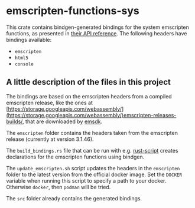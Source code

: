 # emscripten-functions-sys

This crate contains bindgen-generated bindings for the system emscripten functions, as presented in [their API reference](https://emscripten.org/docs/api_reference/index.html).
The following headers have bindings available:
- `emscripten`
- `html5`
- `console`

## A little description of the files in this project

The bindings are based on the emscripten headers from a compiled emscripten release, like the ones at [https://storage.googleapis.com/webassembly/](https://storage.googleapis.com/webassembly/)emscripten-releases-builds/, that are downloaded by [emsdk](https://github.com/emscripten-core/emsdk).

The `emscripten` folder contains the headers taken from the emscripten release (currently at version 3.1.46).

The `build_bindings.rs` file that can be run with e.g. [rust-script](https://rust-script.org/) creates declarations for the emscripten functions using bindgen.

The `update_emscripten.sh` script updates the headers in the `emscripten` folder to the latest version from the official docker image.
Set the `DOCKER` variable when running this script to specify a path to your docker.
Otherwise `docker`, then `podman` will be tried.

The `src` folder already contains the generated bindings.
